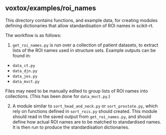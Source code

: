 ## voxtox/examples/roi\_names

This directory contains functions, and example data, for creating
modules defining dictionaries that allow standardisation of
ROI names in scikit-rt.

The workflow is as follows:

1. `get_roi_names.py` is run over a collection of patient datasets,
to extract lists of the ROI names used in structure sets.  Example
outputs can be found in:

- `data_ct.py`
- `data_djn.py`
- `data_jes.py`
- `data_mvct.py`

Files may need to be manually edited to group lists of ROI names
into collections.  (This has been done for `data_mvct.py`.)

2. A module similar to `sort_head_and_neck.py` or `sort_prostate.py`,
which rely on functions defined in `sort_rois.py` should created.
This module should read in the saved output from `get_roi_names.py`,
and should define how actual ROI names are to be matched to
standardised names.  It is then run to produce the standardisation
dictionaries.
